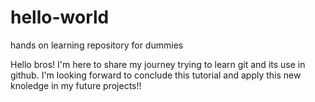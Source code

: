 # hello-world
hands on learning repository for dummies

Hello bros! I'm here to share my journey trying to learn git and its use in github. I'm looking forward to conclude this tutorial and apply this new knoledge in my future projects!!
